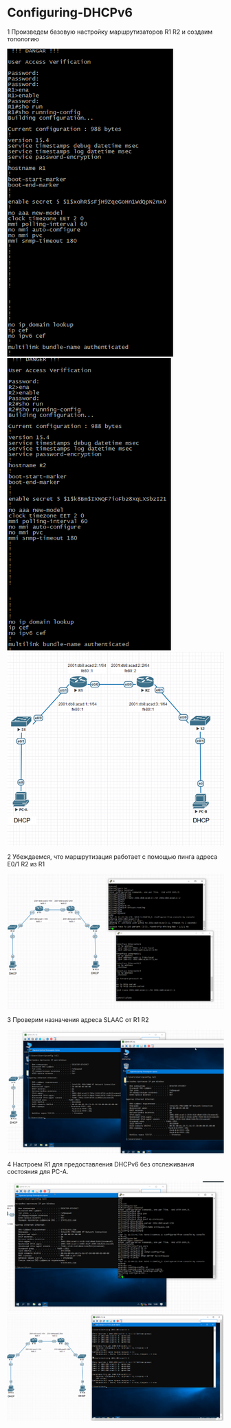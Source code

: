# Configuring-DHCPv6
1 Произведем базовую настройку маршрутизаторов R1 R2 и создаим топологию 

![](https://github.com/iGORnetwork/Configuring-DHCPv6/blob/main/image/Screenshot_1.png)
![](https://github.com/iGORnetwork/Configuring-DHCPv6/blob/main/image/Screenshot_2.png)
![](https://github.com/iGORnetwork/Configuring-DHCPv6/blob/main/image/Screenshot_3.png)

2 Убеждаемся, что маршрутизация работает с помощью пинга адреса E0/1 R2 из R1

![](https://github.com/iGORnetwork/Configuring-DHCPv6/blob/main/image/Screenshot_4.png)

3 Проверим назначения адреса SLAAC от R1 R2

![](https://github.com/iGORnetwork/Configuring-DHCPv6/blob/main/image/Screenshot_5.png)

4 Настроем R1 для предоставления DHCPv6 без отслеживания  состояния для PC-A.

![](https://github.com/iGORnetwork/Configuring-DHCPv6/blob/main/image/Screenshot_6.png)
![](https://github.com/iGORnetwork/Configuring-DHCPv6/blob/main/image/Screenshot_7.png)
